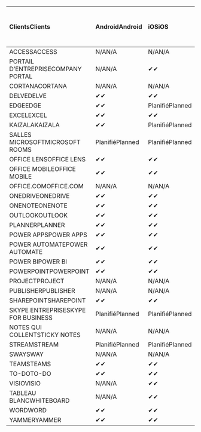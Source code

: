 <!-- This file is generated automatically. Changes made to this file will be overwritten.-->
|<span data-ttu-id="856af-101">Clients</span><span class="sxs-lookup"><span data-stu-id="856af-101">Clients</span></span>|<span data-ttu-id="856af-102">Android</span><span class="sxs-lookup"><span data-stu-id="856af-102">Android</span></span>|<span data-ttu-id="856af-103">iOS</span><span class="sxs-lookup"><span data-stu-id="856af-103">iOS</span></span>|<span data-ttu-id="856af-104">Mac</span><span class="sxs-lookup"><span data-stu-id="856af-104">Mac</span></span>|<span data-ttu-id="856af-105">Windows 10</span><span class="sxs-lookup"><span data-stu-id="856af-105">Windows 10</span></span><br><span data-ttu-id="856af-106">Desktop</span><span class="sxs-lookup"><span data-stu-id="856af-106">Desktop</span></span>|<span data-ttu-id="856af-107">Windows 10</span><span class="sxs-lookup"><span data-stu-id="856af-107">Windows 10</span></span><br><span data-ttu-id="856af-108">Applications modernes</span><span class="sxs-lookup"><span data-stu-id="856af-108">Modern Apps</span></span>|
|:-|:-|:-|:-|:-|:-|
|<span data-ttu-id="856af-109">ACCESS</span><span class="sxs-lookup"><span data-stu-id="856af-109">ACCESS</span></span>|<span data-ttu-id="856af-110">N/A</span><span class="sxs-lookup"><span data-stu-id="856af-110">N/A</span></span>|<span data-ttu-id="856af-111">N/A</span><span class="sxs-lookup"><span data-stu-id="856af-111">N/A</span></span>|<span data-ttu-id="856af-112">N/A</span><span class="sxs-lookup"><span data-stu-id="856af-112">N/A</span></span>|<span data-ttu-id="856af-113">✔</span><span class="sxs-lookup"><span data-stu-id="856af-113">✔</span></span>|<span data-ttu-id="856af-114">N/A</span><span class="sxs-lookup"><span data-stu-id="856af-114">N/A</span></span>|
|<span data-ttu-id="856af-115">PORTAIL D’ENTREPRISE</span><span class="sxs-lookup"><span data-stu-id="856af-115">COMPANY PORTAL</span></span>|<span data-ttu-id="856af-116">N/A</span><span class="sxs-lookup"><span data-stu-id="856af-116">N/A</span></span>|<span data-ttu-id="856af-117">✔</span><span class="sxs-lookup"><span data-stu-id="856af-117">✔</span></span>|<span data-ttu-id="856af-118">Planifié</span><span class="sxs-lookup"><span data-stu-id="856af-118">Planned</span></span>|<span data-ttu-id="856af-119">N/A</span><span class="sxs-lookup"><span data-stu-id="856af-119">N/A</span></span>|<span data-ttu-id="856af-120">✔</span><span class="sxs-lookup"><span data-stu-id="856af-120">✔</span></span>|
|<span data-ttu-id="856af-121">CORTANA</span><span class="sxs-lookup"><span data-stu-id="856af-121">CORTANA</span></span>|<span data-ttu-id="856af-122">N/A</span><span class="sxs-lookup"><span data-stu-id="856af-122">N/A</span></span>|<span data-ttu-id="856af-123">N/A</span><span class="sxs-lookup"><span data-stu-id="856af-123">N/A</span></span>|<span data-ttu-id="856af-124">N/A</span><span class="sxs-lookup"><span data-stu-id="856af-124">N/A</span></span>|<span data-ttu-id="856af-125">N/A</span><span class="sxs-lookup"><span data-stu-id="856af-125">N/A</span></span>|<span data-ttu-id="856af-126">✔</span><span class="sxs-lookup"><span data-stu-id="856af-126">✔</span></span>|
|<span data-ttu-id="856af-127">DELVE</span><span class="sxs-lookup"><span data-stu-id="856af-127">DELVE</span></span>|<span data-ttu-id="856af-128">✔</span><span class="sxs-lookup"><span data-stu-id="856af-128">✔</span></span>|<span data-ttu-id="856af-129">✔</span><span class="sxs-lookup"><span data-stu-id="856af-129">✔</span></span>|<span data-ttu-id="856af-130">N/A</span><span class="sxs-lookup"><span data-stu-id="856af-130">N/A</span></span>|<span data-ttu-id="856af-131">N/A</span><span class="sxs-lookup"><span data-stu-id="856af-131">N/A</span></span>|<span data-ttu-id="856af-132">N/A</span><span class="sxs-lookup"><span data-stu-id="856af-132">N/A</span></span>|
|<span data-ttu-id="856af-133">EDGE</span><span class="sxs-lookup"><span data-stu-id="856af-133">EDGE</span></span>|<span data-ttu-id="856af-134">✔</span><span class="sxs-lookup"><span data-stu-id="856af-134">✔</span></span>|<span data-ttu-id="856af-135">Planifié</span><span class="sxs-lookup"><span data-stu-id="856af-135">Planned</span></span>|<span data-ttu-id="856af-136">N/A</span><span class="sxs-lookup"><span data-stu-id="856af-136">N/A</span></span>|<span data-ttu-id="856af-137">✔</span><span class="sxs-lookup"><span data-stu-id="856af-137">✔</span></span>|<span data-ttu-id="856af-138">N/A</span><span class="sxs-lookup"><span data-stu-id="856af-138">N/A</span></span>|
|<span data-ttu-id="856af-139">EXCEL</span><span class="sxs-lookup"><span data-stu-id="856af-139">EXCEL</span></span>|<span data-ttu-id="856af-140">✔</span><span class="sxs-lookup"><span data-stu-id="856af-140">✔</span></span>|<span data-ttu-id="856af-141">✔</span><span class="sxs-lookup"><span data-stu-id="856af-141">✔</span></span>|<span data-ttu-id="856af-142">✔</span><span class="sxs-lookup"><span data-stu-id="856af-142">✔</span></span>|<span data-ttu-id="856af-143">✔</span><span class="sxs-lookup"><span data-stu-id="856af-143">✔</span></span>|<span data-ttu-id="856af-144">✔</span><span class="sxs-lookup"><span data-stu-id="856af-144">✔</span></span>|
|<span data-ttu-id="856af-145">KAIZALA</span><span class="sxs-lookup"><span data-stu-id="856af-145">KAIZALA</span></span>|<span data-ttu-id="856af-146">✔</span><span class="sxs-lookup"><span data-stu-id="856af-146">✔</span></span>|<span data-ttu-id="856af-147">Planifié</span><span class="sxs-lookup"><span data-stu-id="856af-147">Planned</span></span>|<span data-ttu-id="856af-148">N/A</span><span class="sxs-lookup"><span data-stu-id="856af-148">N/A</span></span>|<span data-ttu-id="856af-149">N/A</span><span class="sxs-lookup"><span data-stu-id="856af-149">N/A</span></span>|<span data-ttu-id="856af-150">N/A</span><span class="sxs-lookup"><span data-stu-id="856af-150">N/A</span></span>|
|<span data-ttu-id="856af-151">SALLES MICROSOFT</span><span class="sxs-lookup"><span data-stu-id="856af-151">MICROSOFT ROOMS</span></span>|<span data-ttu-id="856af-152">Planifié</span><span class="sxs-lookup"><span data-stu-id="856af-152">Planned</span></span>|<span data-ttu-id="856af-153">Planifié</span><span class="sxs-lookup"><span data-stu-id="856af-153">Planned</span></span>|<span data-ttu-id="856af-154">N/A</span><span class="sxs-lookup"><span data-stu-id="856af-154">N/A</span></span>|<span data-ttu-id="856af-155">N/A</span><span class="sxs-lookup"><span data-stu-id="856af-155">N/A</span></span>|<span data-ttu-id="856af-156">N/A</span><span class="sxs-lookup"><span data-stu-id="856af-156">N/A</span></span>|
|<span data-ttu-id="856af-157">OFFICE LENS</span><span class="sxs-lookup"><span data-stu-id="856af-157">OFFICE LENS</span></span>|<span data-ttu-id="856af-158">✔</span><span class="sxs-lookup"><span data-stu-id="856af-158">✔</span></span>|<span data-ttu-id="856af-159">✔</span><span class="sxs-lookup"><span data-stu-id="856af-159">✔</span></span>|<span data-ttu-id="856af-160">N/A</span><span class="sxs-lookup"><span data-stu-id="856af-160">N/A</span></span>|<span data-ttu-id="856af-161">N/A</span><span class="sxs-lookup"><span data-stu-id="856af-161">N/A</span></span>|<span data-ttu-id="856af-162">N/A</span><span class="sxs-lookup"><span data-stu-id="856af-162">N/A</span></span>|
|<span data-ttu-id="856af-163">OFFICE MOBILE</span><span class="sxs-lookup"><span data-stu-id="856af-163">OFFICE MOBILE</span></span>|<span data-ttu-id="856af-164">✔</span><span class="sxs-lookup"><span data-stu-id="856af-164">✔</span></span>|<span data-ttu-id="856af-165">✔</span><span class="sxs-lookup"><span data-stu-id="856af-165">✔</span></span>|<span data-ttu-id="856af-166">N/A</span><span class="sxs-lookup"><span data-stu-id="856af-166">N/A</span></span>|<span data-ttu-id="856af-167">N/A</span><span class="sxs-lookup"><span data-stu-id="856af-167">N/A</span></span>|<span data-ttu-id="856af-168">N/A</span><span class="sxs-lookup"><span data-stu-id="856af-168">N/A</span></span>|
|<span data-ttu-id="856af-169">OFFICE.COM</span><span class="sxs-lookup"><span data-stu-id="856af-169">OFFICE.COM</span></span>|<span data-ttu-id="856af-170">N/A</span><span class="sxs-lookup"><span data-stu-id="856af-170">N/A</span></span>|<span data-ttu-id="856af-171">N/A</span><span class="sxs-lookup"><span data-stu-id="856af-171">N/A</span></span>|<span data-ttu-id="856af-172">N/A</span><span class="sxs-lookup"><span data-stu-id="856af-172">N/A</span></span>|<span data-ttu-id="856af-173">N/A</span><span class="sxs-lookup"><span data-stu-id="856af-173">N/A</span></span>|<span data-ttu-id="856af-174">✔</span><span class="sxs-lookup"><span data-stu-id="856af-174">✔</span></span>|
|<span data-ttu-id="856af-175">ONEDRIVE</span><span class="sxs-lookup"><span data-stu-id="856af-175">ONEDRIVE</span></span>|<span data-ttu-id="856af-176">✔</span><span class="sxs-lookup"><span data-stu-id="856af-176">✔</span></span>|<span data-ttu-id="856af-177">✔</span><span class="sxs-lookup"><span data-stu-id="856af-177">✔</span></span>|<span data-ttu-id="856af-178">Planifié</span><span class="sxs-lookup"><span data-stu-id="856af-178">Planned</span></span>|<span data-ttu-id="856af-179">✔</span><span class="sxs-lookup"><span data-stu-id="856af-179">✔</span></span>|<span data-ttu-id="856af-180">✔</span><span class="sxs-lookup"><span data-stu-id="856af-180">✔</span></span>|
|<span data-ttu-id="856af-181">ONENOTE</span><span class="sxs-lookup"><span data-stu-id="856af-181">ONENOTE</span></span>|<span data-ttu-id="856af-182">✔</span><span class="sxs-lookup"><span data-stu-id="856af-182">✔</span></span>|<span data-ttu-id="856af-183">✔</span><span class="sxs-lookup"><span data-stu-id="856af-183">✔</span></span>|<span data-ttu-id="856af-184">✔</span><span class="sxs-lookup"><span data-stu-id="856af-184">✔</span></span>|<span data-ttu-id="856af-185">Planifié</span><span class="sxs-lookup"><span data-stu-id="856af-185">Planned</span></span>|<span data-ttu-id="856af-186">✔</span><span class="sxs-lookup"><span data-stu-id="856af-186">✔</span></span>|
|<span data-ttu-id="856af-187">OUTLOOK</span><span class="sxs-lookup"><span data-stu-id="856af-187">OUTLOOK</span></span>|<span data-ttu-id="856af-188">✔</span><span class="sxs-lookup"><span data-stu-id="856af-188">✔</span></span>|<span data-ttu-id="856af-189">✔</span><span class="sxs-lookup"><span data-stu-id="856af-189">✔</span></span>|<span data-ttu-id="856af-190">Planifié</span><span class="sxs-lookup"><span data-stu-id="856af-190">Planned</span></span>|<span data-ttu-id="856af-191">✔</span><span class="sxs-lookup"><span data-stu-id="856af-191">✔</span></span>|<span data-ttu-id="856af-192">✔</span><span class="sxs-lookup"><span data-stu-id="856af-192">✔</span></span>|
|<span data-ttu-id="856af-193">PLANNER</span><span class="sxs-lookup"><span data-stu-id="856af-193">PLANNER</span></span>|<span data-ttu-id="856af-194">✔</span><span class="sxs-lookup"><span data-stu-id="856af-194">✔</span></span>|<span data-ttu-id="856af-195">✔</span><span class="sxs-lookup"><span data-stu-id="856af-195">✔</span></span>|<span data-ttu-id="856af-196">N/A</span><span class="sxs-lookup"><span data-stu-id="856af-196">N/A</span></span>|<span data-ttu-id="856af-197">N/A</span><span class="sxs-lookup"><span data-stu-id="856af-197">N/A</span></span>|<span data-ttu-id="856af-198">N/A</span><span class="sxs-lookup"><span data-stu-id="856af-198">N/A</span></span>|
|<span data-ttu-id="856af-199">POWER APPS</span><span class="sxs-lookup"><span data-stu-id="856af-199">POWER APPS</span></span>|<span data-ttu-id="856af-200">✔</span><span class="sxs-lookup"><span data-stu-id="856af-200">✔</span></span>|<span data-ttu-id="856af-201">✔</span><span class="sxs-lookup"><span data-stu-id="856af-201">✔</span></span>|<span data-ttu-id="856af-202">N/A</span><span class="sxs-lookup"><span data-stu-id="856af-202">N/A</span></span>|<span data-ttu-id="856af-203">N/A</span><span class="sxs-lookup"><span data-stu-id="856af-203">N/A</span></span>|<span data-ttu-id="856af-204">Planifié</span><span class="sxs-lookup"><span data-stu-id="856af-204">Planned</span></span>|
|<span data-ttu-id="856af-205">POWER AUTOMATE</span><span class="sxs-lookup"><span data-stu-id="856af-205">POWER AUTOMATE</span></span>|<span data-ttu-id="856af-206">✔</span><span class="sxs-lookup"><span data-stu-id="856af-206">✔</span></span>|<span data-ttu-id="856af-207">✔</span><span class="sxs-lookup"><span data-stu-id="856af-207">✔</span></span>|<span data-ttu-id="856af-208">N/A</span><span class="sxs-lookup"><span data-stu-id="856af-208">N/A</span></span>|<span data-ttu-id="856af-209">N/A</span><span class="sxs-lookup"><span data-stu-id="856af-209">N/A</span></span>|<span data-ttu-id="856af-210">N/A</span><span class="sxs-lookup"><span data-stu-id="856af-210">N/A</span></span>|
|<span data-ttu-id="856af-211">POWER BI</span><span class="sxs-lookup"><span data-stu-id="856af-211">POWER BI</span></span>|<span data-ttu-id="856af-212">✔</span><span class="sxs-lookup"><span data-stu-id="856af-212">✔</span></span>|<span data-ttu-id="856af-213">✔</span><span class="sxs-lookup"><span data-stu-id="856af-213">✔</span></span>|<span data-ttu-id="856af-214">N/A</span><span class="sxs-lookup"><span data-stu-id="856af-214">N/A</span></span>|<span data-ttu-id="856af-215">Planifié</span><span class="sxs-lookup"><span data-stu-id="856af-215">Planned</span></span>|<span data-ttu-id="856af-216">✔</span><span class="sxs-lookup"><span data-stu-id="856af-216">✔</span></span>|
|<span data-ttu-id="856af-217">POWERPOINT</span><span class="sxs-lookup"><span data-stu-id="856af-217">POWERPOINT</span></span>|<span data-ttu-id="856af-218">✔</span><span class="sxs-lookup"><span data-stu-id="856af-218">✔</span></span>|<span data-ttu-id="856af-219">✔</span><span class="sxs-lookup"><span data-stu-id="856af-219">✔</span></span>|<span data-ttu-id="856af-220">✔</span><span class="sxs-lookup"><span data-stu-id="856af-220">✔</span></span>|<span data-ttu-id="856af-221">✔</span><span class="sxs-lookup"><span data-stu-id="856af-221">✔</span></span>|<span data-ttu-id="856af-222">✔</span><span class="sxs-lookup"><span data-stu-id="856af-222">✔</span></span>|
|<span data-ttu-id="856af-223">PROJECT</span><span class="sxs-lookup"><span data-stu-id="856af-223">PROJECT</span></span>|<span data-ttu-id="856af-224">N/A</span><span class="sxs-lookup"><span data-stu-id="856af-224">N/A</span></span>|<span data-ttu-id="856af-225">N/A</span><span class="sxs-lookup"><span data-stu-id="856af-225">N/A</span></span>|<span data-ttu-id="856af-226">N/A</span><span class="sxs-lookup"><span data-stu-id="856af-226">N/A</span></span>|<span data-ttu-id="856af-227">✔</span><span class="sxs-lookup"><span data-stu-id="856af-227">✔</span></span>|<span data-ttu-id="856af-228">N/A</span><span class="sxs-lookup"><span data-stu-id="856af-228">N/A</span></span>|
|<span data-ttu-id="856af-229">PUBLISHER</span><span class="sxs-lookup"><span data-stu-id="856af-229">PUBLISHER</span></span>|<span data-ttu-id="856af-230">N/A</span><span class="sxs-lookup"><span data-stu-id="856af-230">N/A</span></span>|<span data-ttu-id="856af-231">N/A</span><span class="sxs-lookup"><span data-stu-id="856af-231">N/A</span></span>|<span data-ttu-id="856af-232">N/A</span><span class="sxs-lookup"><span data-stu-id="856af-232">N/A</span></span>|<span data-ttu-id="856af-233">✔</span><span class="sxs-lookup"><span data-stu-id="856af-233">✔</span></span>|<span data-ttu-id="856af-234">N/A</span><span class="sxs-lookup"><span data-stu-id="856af-234">N/A</span></span>|
|<span data-ttu-id="856af-235">SHAREPOINT</span><span class="sxs-lookup"><span data-stu-id="856af-235">SHAREPOINT</span></span>|<span data-ttu-id="856af-236">✔</span><span class="sxs-lookup"><span data-stu-id="856af-236">✔</span></span>|<span data-ttu-id="856af-237">✔</span><span class="sxs-lookup"><span data-stu-id="856af-237">✔</span></span>|<span data-ttu-id="856af-238">N/A</span><span class="sxs-lookup"><span data-stu-id="856af-238">N/A</span></span>|<span data-ttu-id="856af-239">N/A</span><span class="sxs-lookup"><span data-stu-id="856af-239">N/A</span></span>|<span data-ttu-id="856af-240">N/A</span><span class="sxs-lookup"><span data-stu-id="856af-240">N/A</span></span>|
|<span data-ttu-id="856af-241">SKYPE ENTREPRISE</span><span class="sxs-lookup"><span data-stu-id="856af-241">SKYPE FOR BUSINESS</span></span>|<span data-ttu-id="856af-242">Planifié</span><span class="sxs-lookup"><span data-stu-id="856af-242">Planned</span></span>|<span data-ttu-id="856af-243">Planifié</span><span class="sxs-lookup"><span data-stu-id="856af-243">Planned</span></span>|<span data-ttu-id="856af-244">N/A</span><span class="sxs-lookup"><span data-stu-id="856af-244">N/A</span></span>|<span data-ttu-id="856af-245">N/A</span><span class="sxs-lookup"><span data-stu-id="856af-245">N/A</span></span>|<span data-ttu-id="856af-246">N/A</span><span class="sxs-lookup"><span data-stu-id="856af-246">N/A</span></span>|
|<span data-ttu-id="856af-247">NOTES QUI COLLENT</span><span class="sxs-lookup"><span data-stu-id="856af-247">STICKY NOTES</span></span>|<span data-ttu-id="856af-248">N/A</span><span class="sxs-lookup"><span data-stu-id="856af-248">N/A</span></span>|<span data-ttu-id="856af-249">N/A</span><span class="sxs-lookup"><span data-stu-id="856af-249">N/A</span></span>|<span data-ttu-id="856af-250">N/A</span><span class="sxs-lookup"><span data-stu-id="856af-250">N/A</span></span>|<span data-ttu-id="856af-251">N/A</span><span class="sxs-lookup"><span data-stu-id="856af-251">N/A</span></span>|<span data-ttu-id="856af-252">✔</span><span class="sxs-lookup"><span data-stu-id="856af-252">✔</span></span>|
|<span data-ttu-id="856af-253">STREAM</span><span class="sxs-lookup"><span data-stu-id="856af-253">STREAM</span></span>|<span data-ttu-id="856af-254">Planifié</span><span class="sxs-lookup"><span data-stu-id="856af-254">Planned</span></span>|<span data-ttu-id="856af-255">Planifié</span><span class="sxs-lookup"><span data-stu-id="856af-255">Planned</span></span>|<span data-ttu-id="856af-256">N/A</span><span class="sxs-lookup"><span data-stu-id="856af-256">N/A</span></span>|<span data-ttu-id="856af-257">N/A</span><span class="sxs-lookup"><span data-stu-id="856af-257">N/A</span></span>|<span data-ttu-id="856af-258">N/A</span><span class="sxs-lookup"><span data-stu-id="856af-258">N/A</span></span>|
|<span data-ttu-id="856af-259">SWAY</span><span class="sxs-lookup"><span data-stu-id="856af-259">SWAY</span></span>|<span data-ttu-id="856af-260">N/A</span><span class="sxs-lookup"><span data-stu-id="856af-260">N/A</span></span>|<span data-ttu-id="856af-261">N/A</span><span class="sxs-lookup"><span data-stu-id="856af-261">N/A</span></span>|<span data-ttu-id="856af-262">N/A</span><span class="sxs-lookup"><span data-stu-id="856af-262">N/A</span></span>|<span data-ttu-id="856af-263">N/A</span><span class="sxs-lookup"><span data-stu-id="856af-263">N/A</span></span>|<span data-ttu-id="856af-264">✔</span><span class="sxs-lookup"><span data-stu-id="856af-264">✔</span></span>|
|<span data-ttu-id="856af-265">TEAMS</span><span class="sxs-lookup"><span data-stu-id="856af-265">TEAMS</span></span>|<span data-ttu-id="856af-266">✔</span><span class="sxs-lookup"><span data-stu-id="856af-266">✔</span></span>|<span data-ttu-id="856af-267">✔</span><span class="sxs-lookup"><span data-stu-id="856af-267">✔</span></span>|<span data-ttu-id="856af-268">Planifié</span><span class="sxs-lookup"><span data-stu-id="856af-268">Planned</span></span>|<span data-ttu-id="856af-269">Planifié</span><span class="sxs-lookup"><span data-stu-id="856af-269">Planned</span></span>|<span data-ttu-id="856af-270">N/A</span><span class="sxs-lookup"><span data-stu-id="856af-270">N/A</span></span>|
|<span data-ttu-id="856af-271">TO-DO</span><span class="sxs-lookup"><span data-stu-id="856af-271">TO-DO</span></span>|<span data-ttu-id="856af-272">✔</span><span class="sxs-lookup"><span data-stu-id="856af-272">✔</span></span>|<span data-ttu-id="856af-273">✔</span><span class="sxs-lookup"><span data-stu-id="856af-273">✔</span></span>|<span data-ttu-id="856af-274">N/A</span><span class="sxs-lookup"><span data-stu-id="856af-274">N/A</span></span>|<span data-ttu-id="856af-275">N/A</span><span class="sxs-lookup"><span data-stu-id="856af-275">N/A</span></span>|<span data-ttu-id="856af-276">✔</span><span class="sxs-lookup"><span data-stu-id="856af-276">✔</span></span>|
|<span data-ttu-id="856af-277">VISIO</span><span class="sxs-lookup"><span data-stu-id="856af-277">VISIO</span></span>|<span data-ttu-id="856af-278">N/A</span><span class="sxs-lookup"><span data-stu-id="856af-278">N/A</span></span>|<span data-ttu-id="856af-279">✔</span><span class="sxs-lookup"><span data-stu-id="856af-279">✔</span></span>|<span data-ttu-id="856af-280">N/A</span><span class="sxs-lookup"><span data-stu-id="856af-280">N/A</span></span>|<span data-ttu-id="856af-281">✔</span><span class="sxs-lookup"><span data-stu-id="856af-281">✔</span></span>|<span data-ttu-id="856af-282">N/A</span><span class="sxs-lookup"><span data-stu-id="856af-282">N/A</span></span>|
|<span data-ttu-id="856af-283">TABLEAU BLANC</span><span class="sxs-lookup"><span data-stu-id="856af-283">WHITEBOARD</span></span>|<span data-ttu-id="856af-284">N/A</span><span class="sxs-lookup"><span data-stu-id="856af-284">N/A</span></span>|<span data-ttu-id="856af-285">✔</span><span class="sxs-lookup"><span data-stu-id="856af-285">✔</span></span>|<span data-ttu-id="856af-286">N/A</span><span class="sxs-lookup"><span data-stu-id="856af-286">N/A</span></span>|<span data-ttu-id="856af-287">N/A</span><span class="sxs-lookup"><span data-stu-id="856af-287">N/A</span></span>|<span data-ttu-id="856af-288">✔</span><span class="sxs-lookup"><span data-stu-id="856af-288">✔</span></span>|
|<span data-ttu-id="856af-289">WORD</span><span class="sxs-lookup"><span data-stu-id="856af-289">WORD</span></span>|<span data-ttu-id="856af-290">✔</span><span class="sxs-lookup"><span data-stu-id="856af-290">✔</span></span>|<span data-ttu-id="856af-291">✔</span><span class="sxs-lookup"><span data-stu-id="856af-291">✔</span></span>|<span data-ttu-id="856af-292">✔</span><span class="sxs-lookup"><span data-stu-id="856af-292">✔</span></span>|<span data-ttu-id="856af-293">✔</span><span class="sxs-lookup"><span data-stu-id="856af-293">✔</span></span>|<span data-ttu-id="856af-294">✔</span><span class="sxs-lookup"><span data-stu-id="856af-294">✔</span></span>|
|<span data-ttu-id="856af-295">YAMMER</span><span class="sxs-lookup"><span data-stu-id="856af-295">YAMMER</span></span>|<span data-ttu-id="856af-296">✔</span><span class="sxs-lookup"><span data-stu-id="856af-296">✔</span></span>|<span data-ttu-id="856af-297">✔</span><span class="sxs-lookup"><span data-stu-id="856af-297">✔</span></span>|<span data-ttu-id="856af-298">N/A</span><span class="sxs-lookup"><span data-stu-id="856af-298">N/A</span></span>|<span data-ttu-id="856af-299">Planifié</span><span class="sxs-lookup"><span data-stu-id="856af-299">Planned</span></span>|<span data-ttu-id="856af-300">S/O</span><span class="sxs-lookup"><span data-stu-id="856af-300">N/A</span></span>|
